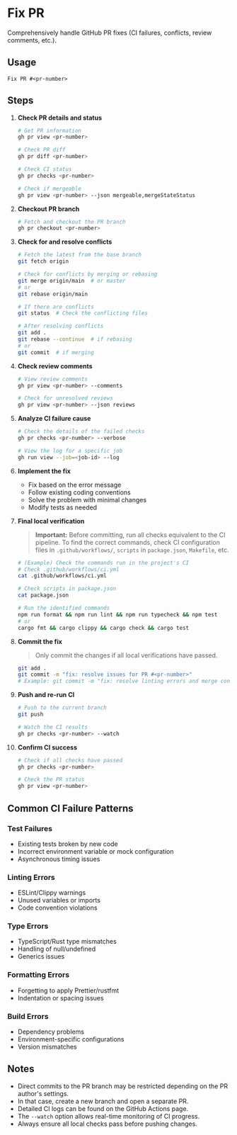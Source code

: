 # Fix PR

Comprehensively handle GitHub PR fixes (CI failures, conflicts, review comments, etc.).

## Usage
```
Fix PR #<pr-number>
```

## Steps

1.  **Check PR details and status**
    ```bash
    # Get PR information
    gh pr view <pr-number>
    
    # Check PR diff
    gh pr diff <pr-number>
    
    # Check CI status
    gh pr checks <pr-number>
    
    # Check if mergeable
    gh pr view <pr-number> --json mergeable,mergeStateStatus
    ```

2.  **Checkout PR branch**
    ```bash
    # Fetch and checkout the PR branch
    gh pr checkout <pr-number>
    ```

3.  **Check for and resolve conflicts**
    ```bash
    # Fetch the latest from the base branch
    git fetch origin
    
    # Check for conflicts by merging or rebasing
    git merge origin/main  # or master
    # or
    git rebase origin/main
    
    # If there are conflicts
    git status  # Check the conflicting files
    
    # After resolving conflicts
    git add .
    git rebase --continue  # if rebasing
    # or
    git commit  # if merging
    ```

4.  **Check review comments**
    ```bash
    # View review comments
    gh pr view <pr-number> --comments
    
    # Check for unresolved reviews
    gh pr view <pr-number> --json reviews
    ```

5.  **Analyze CI failure cause**
    ```bash
    # Check the details of the failed checks
    gh pr checks <pr-number> --verbose
    
    # View the log for a specific job
    gh run view --job=<job-id> --log
    ```

6.  **Implement the fix**
    *   Fix based on the error message
    *   Follow existing coding conventions
    *   Solve the problem with minimal changes
    *   Modify tests as needed

7.  **Final local verification**
    > **Important:** Before committing, run all checks equivalent to the CI pipeline.
    > To find the correct commands, check CI configuration files in `.github/workflows/`, `scripts` in `package.json`, `Makefile`, etc.

    ```bash
    # (Example) Check the commands run in the project's CI
    # Check .github/workflows/ci.yml
    cat .github/workflows/ci.yml

    # Check scripts in package.json
    cat package.json

    # Run the identified commands
    npm run format && npm run lint && npm run typecheck && npm test
    # or
    cargo fmt && cargo clippy && cargo check && cargo test
    ```

8.  **Commit the fix**
    > Only commit the changes if all local verifications have passed.
    ```bash
    git add .
    git commit -m "fix: resolve issues for PR #<pr-number>"
    # Example: git commit -m "fix: resolve linting errors and merge conflicts for PR #123"
    ```

9.  **Push and re-run CI**
    ```bash
    # Push to the current branch
    git push
    
    # Watch the CI results
    gh pr checks <pr-number> --watch
    ```

10. **Confirm CI success**
    ```bash
    # Check if all checks have passed
    gh pr checks <pr-number>
    
    # Check the PR status
    gh pr view <pr-number>
    ```

## Common CI Failure Patterns

### Test Failures
- Existing tests broken by new code
- Incorrect environment variable or mock configuration
- Asynchronous timing issues

### Linting Errors
- ESLint/Clippy warnings
- Unused variables or imports
- Code convention violations

### Type Errors
- TypeScript/Rust type mismatches
- Handling of null/undefined
- Generics issues

### Formatting Errors
- Forgetting to apply Prettier/rustfmt
- Indentation or spacing issues

### Build Errors
- Dependency problems
- Environment-specific configurations
- Version mismatches

## Notes

- Direct commits to the PR branch may be restricted depending on the PR author's settings.
- In that case, create a new branch and open a separate PR.
- Detailed CI logs can be found on the GitHub Actions page.
- The `--watch` option allows real-time monitoring of CI progress.
- Always ensure all local checks pass before pushing changes.
